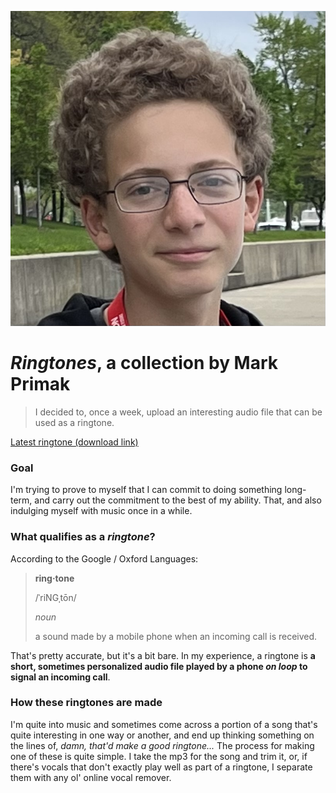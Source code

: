 ![Mark Primak](mark.jpg)

# _**Ringtones**_, a collection by Mark Primak

> I decided to, once a week, upload an interesting audio file that can be used as a ringtone.

[Latest ringtone (download link)](latest.mp3)

### Goal
I'm trying to prove to myself that I can commit to doing something long-term, and carry out the commitment to the best of my ability. 
That, and also indulging myself with music once in a while. 

### What qualifies as a *ringtone*?
According to the Google / Oxford Languages:
> **ring·tone**
> 
> /ˈriNGˌtōn/
> 
> _noun_
> 
> a sound made by a mobile phone when an incoming call is received.

That's pretty accurate, but it's a bit bare.
In my experience, a ringtone is **a short, sometimes personalized audio file played by a phone _on loop_ to signal an incoming call**. 

### How these ringtones are made
I'm quite into music and sometimes come across a portion of a song that's quite interesting in one way or another, and end up thinking something on the lines of, 
_damn, that'd make a good ringtone..._ The process for making one of these is quite simple. 
I take the mp3 for the song and trim it, or, if there's vocals that don't exactly play well as part of a ringtone, I separate them with any ol' online vocal remover. 

